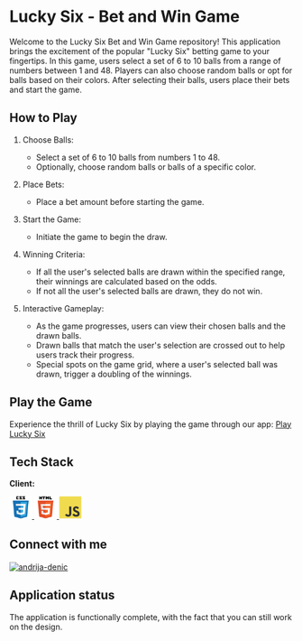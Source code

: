 # Lucky Six - Bet and Win Game

Welcome to the Lucky Six Bet and Win Game repository! This application brings the excitement of the popular "Lucky Six" betting game to your fingertips. In this game, users select a set of 6 to 10 balls from a range of numbers between 1 and 48. Players can also choose random balls or opt for balls based on their colors. After selecting their balls, users place their bets and start the game.

## How to Play

1. Choose Balls:
   - Select a set of 6 to 10 balls from numbers 1 to 48.
   - Optionally, choose random balls or balls of a specific color.

2. Place Bets:
   - Place a bet amount before starting the game.

3. Start the Game:
   - Initiate the game to begin the draw.

4. Winning Criteria:
   - If all the user's selected balls are drawn within the specified range, their winnings are calculated based on the odds.
   - If not all the user's selected balls are drawn, they do not win.

5. Interactive Gameplay:
   - As the game progresses, users can view their chosen balls and the drawn balls.
   - Drawn balls that match the user's selection are crossed out to help users track their progress.
   - Special spots on the game grid, where a user's selected ball was drawn, trigger a doubling of the winnings.

## Play the Game

Experience the thrill of Lucky Six by playing the game through our app: [Play Lucky Six](https://andrijadenic9.github.io/Lucky-six-betting-game/)

## Tech Stack

**Client:** 
<p align="left">
<a href="https://www.w3schools.com/css/" target="_blank" rel="noreferrer">
<img src="https://raw.githubusercontent.com/devicons/devicon/master/icons/css3/css3-original-wordmark.svg" alt="css3" width="40" height="40"/>
</a>

<a href="https://www.w3.org/html/" target="_blank" rel="noreferrer">
<img src="https://raw.githubusercontent.com/devicons/devicon/master/icons/html5/html5-original-wordmark.svg" alt="html5" width="40" height="40"/>
</a>

<a href="https://developer.mozilla.org/en-US/docs/Web/JavaScript" target="_blank" rel="noreferrer">
<img src="https://raw.githubusercontent.com/devicons/devicon/master/icons/javascript/javascript-original.svg" alt="javascript" width="40" height="40"/>
</a>
</p>

## Connect with me

<p align="left">
<a href="https://linkedin.com/in/andrija-denic" target="blank"><img align="center" src="https://raw.githubusercontent.com/rahuldkjain/github-profile-readme-generator/master/src/images/icons/Social/linked-in-alt.svg" alt="andrija-denic" height="30" width="40" /></a>
</p>

## Application status
The application is functionally complete, with the fact that you can still work on the design.